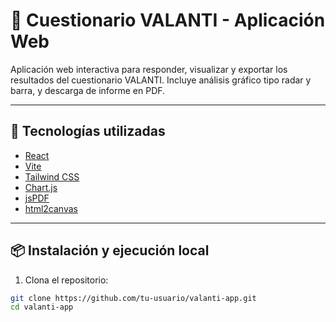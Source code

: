# 🧭 Cuestionario VALANTI - Aplicación Web

Aplicación web interactiva para responder, visualizar y exportar los resultados del cuestionario VALANTI. Incluye análisis gráfico tipo radar y barra, y descarga de informe en PDF.

---

## 🚀 Tecnologías utilizadas

- [React](https://reactjs.org/)
- [Vite](https://vitejs.dev/)
- [Tailwind CSS](https://tailwindcss.com/)
- [Chart.js](https://www.chartjs.org/)
- [jsPDF](https://github.com/parallax/jsPDF)
- [html2canvas](https://github.com/niklasvh/html2canvas)

---

## 📦 Instalación y ejecución local

1. Clona el repositorio:

```bash
git clone https://github.com/tu-usuario/valanti-app.git
cd valanti-app
